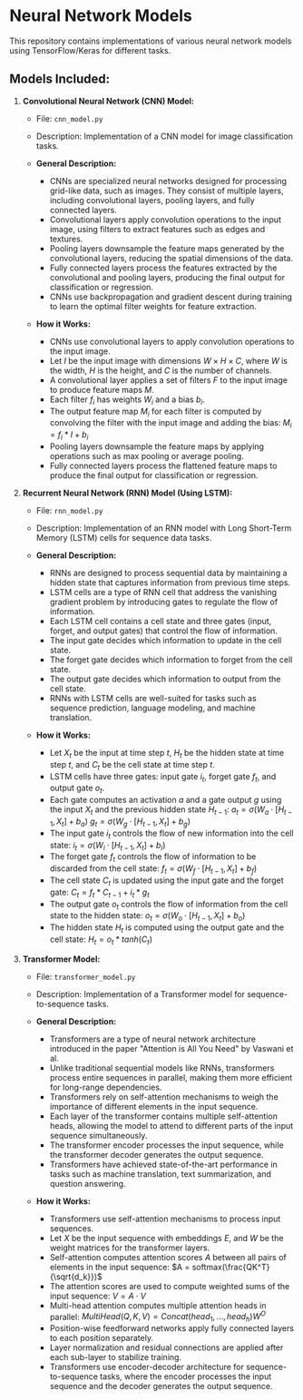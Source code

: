 # Neural Network Models 

This repository contains implementations of various neural network models using TensorFlow/Keras for different tasks.

## Models Included:

1. **Convolutional Neural Network (CNN) Model:**
   - File: `cnn_model.py`
   - Description: Implementation of a CNN model for image classification tasks.
   - **General Description:** 
     - CNNs are specialized neural networks designed for processing grid-like data, such as images. They consist of multiple layers, including convolutional layers, pooling layers, and fully connected layers.
     - Convolutional layers apply convolution operations to the input image, using filters to extract features such as edges and textures.
     - Pooling layers downsample the feature maps generated by the convolutional layers, reducing the spatial dimensions of the data.
     - Fully connected layers process the features extracted by the convolutional and pooling layers, producing the final output for classification or regression.
     - CNNs use backpropagation and gradient descent during training to learn the optimal filter weights for feature extraction.

   - **How it Works:**
     - CNNs use convolutional layers to apply convolution operations to the input image. 
     - Let $I$ be the input image with dimensions $W \times H \times C$, where $W$ is the width, $H$ is the height, and $C$ is the number of channels.
     - A convolutional layer applies a set of filters $F$ to the input image to produce feature maps $M$.
     - Each filter $f_i$ has weights $W_i$ and a bias $b_i$.
     - The output feature map $M_i$ for each filter is computed by convolving the filter with the input image and adding the bias: 
       $M_i = f_i * I + b_i$
     - Pooling layers downsample the feature maps by applying operations such as max pooling or average pooling.
     - Fully connected layers process the flattened feature maps to produce the final output for classification or regression.


2. **Recurrent Neural Network (RNN) Model (Using LSTM):**
   - File: `rnn_model.py`
   - Description: Implementation of an RNN model with Long Short-Term Memory (LSTM) cells for sequence data tasks.
   - **General Description:** 
     - RNNs are designed to process sequential data by maintaining a hidden state that captures information from previous time steps.
     - LSTM cells are a type of RNN cell that address the vanishing gradient problem by introducing gates to regulate the flow of information.
     - Each LSTM cell contains a cell state and three gates (input, forget, and output gates) that control the flow of information.
     - The input gate decides which information to update in the cell state.
     - The forget gate decides which information to forget from the cell state.
     - The output gate decides which information to output from the cell state.
     - RNNs with LSTM cells are well-suited for tasks such as sequence prediction, language modeling, and machine translation.

   - **How it Works:**
     - Let $X_t$ be the input at time step $t$, $H_t$ be the hidden state at time step $t$, and $C_t$ be the cell state at time step $t$.
     - LSTM cells have three gates: input gate $i_t$, forget gate $f_t$, and output gate $o_t$.
     - Each gate computes an activation $a$ and a gate output $g$ using the input $X_t$ and the previous hidden state $H_{t-1}$:
       $a_t = \sigma(W_{a} \cdot [H_{t-1}, X_t] + b_a)$
       $g_t = \sigma(W_{g} \cdot [H_{t-1}, X_t] + b_g)$
     - The input gate $i_t$ controls the flow of new information into the cell state:
       $i_t = \sigma(W_{i} \cdot [H_{t-1}, X_t] + b_i)$
     - The forget gate $f_t$ controls the flow of information to be discarded from the cell state:
       $f_t = \sigma(W_{f} \cdot [H_{t-1}, X_t] + b_f)$
     - The cell state $C_t$ is updated using the input gate and the forget gate:
       $C_t = f_t * C_{t-1} + i_t * g_t$
     - The output gate $o_t$ controls the flow of information from the cell state to the hidden state:
       $o_t = \sigma(W_{o} \cdot [H_{t-1}, X_t] + b_o)$
     - The hidden state $H_t$ is computed using the output gate and the cell state:
       $H_t = o_t * tanh(C_t)$


4. **Transformer Model:**
   - File: `transformer_model.py`
   - Description: Implementation of a Transformer model for sequence-to-sequence tasks.
   - **General Description:**
     - Transformers are a type of neural network architecture introduced in the paper "Attention is All You Need" by Vaswani et al.
     - Unlike traditional sequential models like RNNs, transformers process entire sequences in parallel, making them more efficient for long-range dependencies.
     - Transformers rely on self-attention mechanisms to weigh the importance of different elements in the input sequence.
     - Each layer of the transformer contains multiple self-attention heads, allowing the model to attend to different parts of the input sequence simultaneously.
     - The transformer encoder processes the input sequence, while the transformer decoder generates the output sequence.
     - Transformers have achieved state-of-the-art performance in tasks such as machine translation, text summarization, and question answering.

   - **How it Works:**
     - Transformers use self-attention mechanisms to process input sequences.
     - Let $X$ be the input sequence with embeddings $E$, and $W$ be the weight matrices for the transformer layers.
     - Self-attention computes attention scores $A$ between all pairs of elements in the input sequence:
       $A = softmax(\frac{QK^T}{\sqrt{d_k}})$
     - The attention scores are used to compute weighted sums of the input sequence:
       $V = A \cdot V$
     - Multi-head attention computes multiple attention heads in parallel:
       $MultiHead(Q, K, V) = Concat(head_1, ..., head_h)W^O$
     - Position-wise feedforward networks apply fully connected layers to each position separately.
     - Layer normalization and residual connections are applied after each sub-layer to stabilize training.
     - Transformers use encoder-decoder architecture for sequence-to-sequence tasks, where the encoder processes the input sequence and the decoder generates the output sequence.


